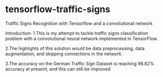 # tensorflow-traffic-signs
Traffic Signs Recognition with Tensorflow and a convolutional network

Introduction:
1.This is my attempt to tackle traffic signs classification problem with a convolutional neural network implemented in TensorFlow.

2.The highlights of this solution would be data preprocessing, data augmentation, and skipping connections in the network.

3.The accuracy on the German Traffic Sign Dataset is reaching 98.82% accuracy at present, and this can still be improved
	

